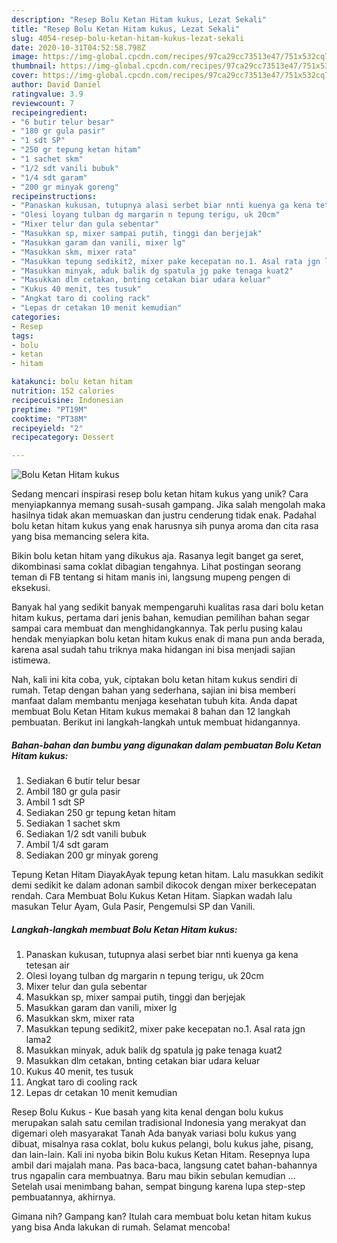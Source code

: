```yaml
---
description: "Resep Bolu Ketan Hitam kukus, Lezat Sekali"
title: "Resep Bolu Ketan Hitam kukus, Lezat Sekali"
slug: 4054-resep-bolu-ketan-hitam-kukus-lezat-sekali
date: 2020-10-31T04:52:58.798Z
image: https://img-global.cpcdn.com/recipes/97ca29cc73513e47/751x532cq70/bolu-ketan-hitam-kukus-foto-resep-utama.jpg
thumbnail: https://img-global.cpcdn.com/recipes/97ca29cc73513e47/751x532cq70/bolu-ketan-hitam-kukus-foto-resep-utama.jpg
cover: https://img-global.cpcdn.com/recipes/97ca29cc73513e47/751x532cq70/bolu-ketan-hitam-kukus-foto-resep-utama.jpg
author: David Daniel
ratingvalue: 3.9
reviewcount: 7
recipeingredient:
- "6 butir telur besar"
- "180 gr gula pasir"
- "1 sdt SP"
- "250 gr tepung ketan hitam"
- "1 sachet skm"
- "1/2 sdt vanili bubuk"
- "1/4 sdt garam"
- "200 gr minyak goreng"
recipeinstructions:
- "Panaskan kukusan, tutupnya alasi serbet biar nnti kuenya ga kena tetesan air"
- "Olesi loyang tulban dg margarin n tepung terigu, uk 20cm"
- "Mixer telur dan gula sebentar"
- "Masukkan sp, mixer sampai putih, tinggi dan berjejak"
- "Masukkan garam dan vanili, mixer lg"
- "Masukkan skm, mixer rata"
- "Masukkan tepung sedikit2, mixer pake kecepatan no.1. Asal rata jgn lama2"
- "Masukkan minyak, aduk balik dg spatula jg pake tenaga kuat2"
- "Masukkan dlm cetakan, bnting cetakan biar udara keluar"
- "Kukus 40 menit, tes tusuk"
- "Angkat taro di cooling rack"
- "Lepas dr cetakan 10 menit kemudian"
categories:
- Resep
tags:
- bolu
- ketan
- hitam

katakunci: bolu ketan hitam 
nutrition: 152 calories
recipecuisine: Indonesian
preptime: "PT19M"
cooktime: "PT38M"
recipeyield: "2"
recipecategory: Dessert

---
```



![Bolu Ketan Hitam kukus](https://img-global.cpcdn.com/recipes/97ca29cc73513e47/751x532cq70/bolu-ketan-hitam-kukus-foto-resep-utama.jpg)

Sedang mencari inspirasi resep bolu ketan hitam kukus yang unik? Cara menyiapkannya memang susah-susah gampang. Jika salah mengolah maka hasilnya tidak akan memuaskan dan justru cenderung tidak enak. Padahal bolu ketan hitam kukus yang enak harusnya sih punya aroma dan cita rasa yang bisa memancing selera kita.

Bikin bolu ketan hitam yang dikukus aja. Rasanya legit banget ga seret, dikombinasi sama coklat dibagian tengahnya. Lihat postingan seorang teman di FB tentang si hitam manis ini, langsung mupeng pengen di eksekusi.

Banyak hal yang sedikit banyak mempengaruhi kualitas rasa dari bolu ketan hitam kukus, pertama dari jenis bahan, kemudian pemilihan bahan segar sampai cara membuat dan menghidangkannya. Tak perlu pusing kalau hendak menyiapkan bolu ketan hitam kukus enak di mana pun anda berada, karena asal sudah tahu triknya maka hidangan ini bisa menjadi sajian istimewa.


Nah, kali ini kita coba, yuk, ciptakan bolu ketan hitam kukus sendiri di rumah. Tetap dengan bahan yang sederhana, sajian ini bisa memberi manfaat dalam membantu menjaga kesehatan tubuh kita. Anda dapat membuat Bolu Ketan Hitam kukus memakai 8 bahan dan 12 langkah pembuatan. Berikut ini langkah-langkah untuk membuat hidangannya.

<!--inarticleads1-->

##### Bahan-bahan dan bumbu yang digunakan dalam pembuatan Bolu Ketan Hitam kukus:

1. Sediakan 6 butir telur besar
1. Ambil 180 gr gula pasir
1. Ambil 1 sdt SP
1. Sediakan 250 gr tepung ketan hitam
1. Sediakan 1 sachet skm
1. Sediakan 1/2 sdt vanili bubuk
1. Ambil 1/4 sdt garam
1. Sediakan 200 gr minyak goreng


Tepung Ketan Hitam DiayakAyak tepung ketan hitam. Lalu masukkan sedikit demi sedikit ke dalam adonan sambil dikocok dengan mixer berkecepatan rendah. Cara Membuat Bolu Kukus Ketan Hitam. Siapkan wadah lalu masukan Telur Ayam, Gula Pasir, Pengemulsi SP dan Vanili. 

<!--inarticleads2-->

##### Langkah-langkah membuat Bolu Ketan Hitam kukus:

1. Panaskan kukusan, tutupnya alasi serbet biar nnti kuenya ga kena tetesan air
1. Olesi loyang tulban dg margarin n tepung terigu, uk 20cm
1. Mixer telur dan gula sebentar
1. Masukkan sp, mixer sampai putih, tinggi dan berjejak
1. Masukkan garam dan vanili, mixer lg
1. Masukkan skm, mixer rata
1. Masukkan tepung sedikit2, mixer pake kecepatan no.1. Asal rata jgn lama2
1. Masukkan minyak, aduk balik dg spatula jg pake tenaga kuat2
1. Masukkan dlm cetakan, bnting cetakan biar udara keluar
1. Kukus 40 menit, tes tusuk
1. Angkat taro di cooling rack
1. Lepas dr cetakan 10 menit kemudian


Resep Bolu Kukus - Kue basah yang kita kenal dengan bolu kukus merupakan salah satu cemilan tradisional Indonesia yang merakyat dan digemari oleh masyarakat Tanah Ada banyak variasi bolu kukus yang dibuat, misalnya rasa coklat, bolu kukus pelangi, bolu kukus jahe, pisang, dan lain-lain. Kali ini nyoba bikin Bolu kukus Ketan Hitam. Resepnya lupa ambil dari majalah mana. Pas baca-baca, langsung catet bahan-bahannya trus ngapalin cara membuatnya. Baru mau bikin sebulan kemudian … Setelah usai menimbang bahan, sempat bingung karena lupa step-step pembuatannya, akhirnya. 

Gimana nih? Gampang kan? Itulah cara membuat bolu ketan hitam kukus yang bisa Anda lakukan di rumah. Selamat mencoba!
